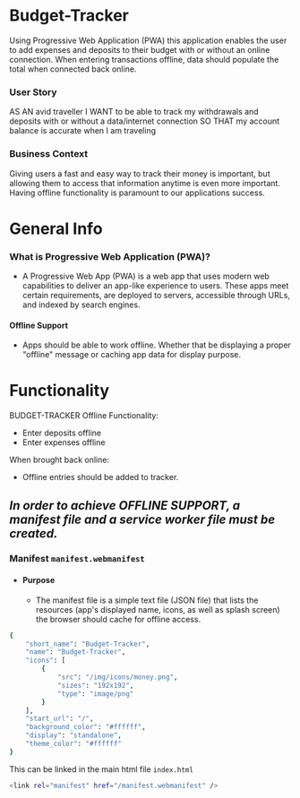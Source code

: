 # Budget-Tracker

Using Progressive Web Application (PWA) this application enables the user to add expenses and deposits to their budget with or without an online connection. When entering transactions offline, data should populate the total when connected back online.

### User Story
AS AN avid traveller
I WANT to be able to track my withdrawals and deposits with or without a data/internet connection
SO THAT my account balance is accurate when I am traveling

### Business Context
Giving users a fast and easy way to track their money is important, but allowing them to access that information anytime is even more important. Having offline functionality is paramount to our applications success.

# General Info

### What is Progressive Web Application (PWA)?
- A Progressive Web App (PWA) is a web app that uses modern web capabilities to deliver an app-like experience to users. These apps meet certain requirements, are deployed to servers, accessible through URLs, and indexed by search engines.

#### Offline Support
- Apps should be able to work offline. Whether that be displaying a proper "offline" message or caching app data for display purpose.

# Functionality 

BUDGET-TRACKER Offline Functionality:
- Enter deposits offline
- Enter expenses offline

When brought back online:
- Offline entries should be added to tracker.

## *In order to achieve OFFLINE SUPPORT, a manifest file and a service worker file must be created.*

### Manifest ``` manifest.webmanifest ```
- #### Purpose
    - The manifest file is a simple text file (JSON file) that lists the resources (app's displayed name, icons, as well as splash screen) the browser should cache for offline access. 
``` bash
{
    "short_name": "Budget-Tracker",
    "name": "Budget-Tracker",
    "icons": [
        {
            "src": "/img/icons/money.png",
            "sizes": "192x192",
            "type": "image/png"
        }
    ],
    "start_url": "/",
    "background_color": "#ffffff",
    "display": "standalone",
    "theme_color": "#ffffff"
}

```

This can be linked in the main html file ``` index.html ```
``` bash
<link rel="manifest" href="/manifest.webmanifest" />

```